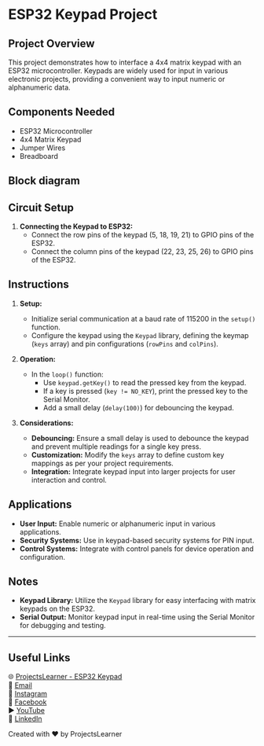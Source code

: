 # ESP32 Keypad Project

## Project Overview
This project demonstrates how to interface a 4x4 matrix keypad with an ESP32 microcontroller. Keypads are widely used for input in various electronic projects, providing a convenient way to input numeric or alphanumeric data.

## Components Needed
- ESP32 Microcontroller
- 4x4 Matrix Keypad
- Jumper Wires
- Breadboard

## Block diagram


## Circuit Setup
1. **Connecting the Keypad to ESP32:**
   - Connect the row pins of the keypad (5, 18, 19, 21) to GPIO pins of the ESP32.
   - Connect the column pins of the keypad (22, 23, 25, 26) to GPIO pins of the ESP32.

## Instructions
1. **Setup:**
   - Initialize serial communication at a baud rate of 115200 in the `setup()` function.
   - Configure the keypad using the `Keypad` library, defining the keymap (`keys` array) and pin configurations (`rowPins` and `colPins`).

2. **Operation:**
   - In the `loop()` function:
     - Use `keypad.getKey()` to read the pressed key from the keypad.
     - If a key is pressed (`key != NO_KEY`), print the pressed key to the Serial Monitor.
     - Add a small delay (`delay(100)`) for debouncing the keypad.

3. **Considerations:**
   - **Debouncing:** Ensure a small delay is used to debounce the keypad and prevent multiple readings for a single key press.
   - **Customization:** Modify the `keys` array to define custom key mappings as per your project requirements.
   - **Integration:** Integrate keypad input into larger projects for user interaction and control.

## Applications
- **User Input:** Enable numeric or alphanumeric input in various applications.
- **Security Systems:** Use in keypad-based security systems for PIN input.
- **Control Systems:** Integrate with control panels for device operation and configuration.

## Notes
- **Keypad Library:** Utilize the `Keypad` library for easy interfacing with matrix keypads on the ESP32.
- **Serial Output:** Monitor keypad input in real-time using the Serial Monitor for debugging and testing.

---

## Useful Links
🌐 [ProjectsLearner - ESP32 Keypad](https://projectslearner.com/learn/esp32-keypad)  
📧 [Email](mailto:projectslearner@gmail.com)  
📸 [Instagram](https://www.instagram.com/projectslearner/)  
📘 [Facebook](https://www.facebook.com/projectslearner)  
▶️ [YouTube](https://www.youtube.com/@ProjectsLearner)  
📘 [LinkedIn](https://www.linkedin.com/in/projectslearner)

Created with ❤️ by ProjectsLearner